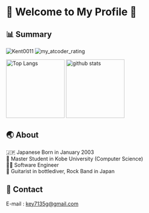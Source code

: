 # 💎 Welcome to My Profile 💎
## 📊 Summary
<p align="left">
    <img src="https://komarev.com/ghpvc/?username=Kent0011" alt="Kent0011"/>
    <img alt="my_atcoder_rating" src="https://badgen.org/img/atcoder/KentoYamamoto/rating/algorithm?style=flat">
</p>
<p align="left"> 
  <img alt="Top Langs" height="160px" src="https://github-readme-stats.vercel.app/api/top-langs/?username=Kent0011&layout=compact" />
  <img alt="github stats" height="160px" src="https://my-readme-status-six.vercel.app/api?username=Kent0011&count_private=true&hide=stars&show_icons=true" />
</p>



## 🌏 About
🇯🇵 Japanese Born in January 2003  
🏫 Master Student in Kobe University (Computer Science)   
🧑‍💻 Software Engineer  
🎸 Guitarist in bottlediver, Rock Band in Japan  

## 📨 Contact
E-mail : key7135g@gmail.com  
